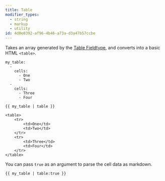 ```yaml
---
title: Table
modifier_types:
  - string
  - markup
  - utility
id: 4d8e0392-af96-4b46-a73a-d3a47b57ccbe
---
```

Takes an array generated by the [Table Fieldtype](/fieldtypes/table), and converts into a basic HTML `<table>`.

``` .language-yaml
my_table:
  -
    cells:
      - One
      - Two
  -
    cells:
      - Three
      - Four
```

```
{{ my_table | table }}
```

``` .language-output
<table>
    <tr>
        <td>One</td>
        <td>Two</td>
    </tr>
    <tr>
        <td>Three</td>
        <td>Four</td>
    </tr>
</table>
```

You can pass `true` as an argument to parse the cell data as markdown.

```
{{ my_table | table:true }}
```
